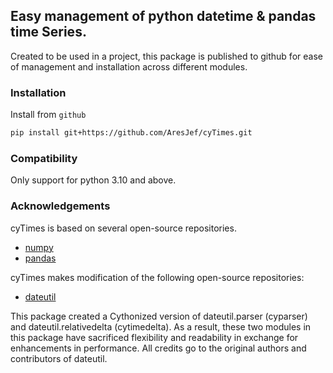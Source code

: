 ## Easy management of python datetime & pandas time Series.

Created to be used in a project, this package is published to github 
for ease of management and installation across different modules.

### Installation
Install from `github`

``` bash
pip install git+https://github.com/AresJef/cyTimes.git
```

### Compatibility
Only support for python 3.10 and above.

### Acknowledgements
cyTimes is based on several open-source repositories.
- [numpy](https://github.com/numpy/numpy)
- [pandas](https://github.com/pandas-dev/pandas)

cyTimes makes modification of the following open-source repositories:
- [dateutil](https://github.com/dateutil/dateutil)

This package created a Cythonized version of dateutil.parser (cyparser) and
dateutil.relativedelta (cytimedelta). As a result, these two modules in
this package have sacrificed flexibility and readability in exchange for
enhancements in performance. All credits go to the original authors and
contributors of dateutil.
